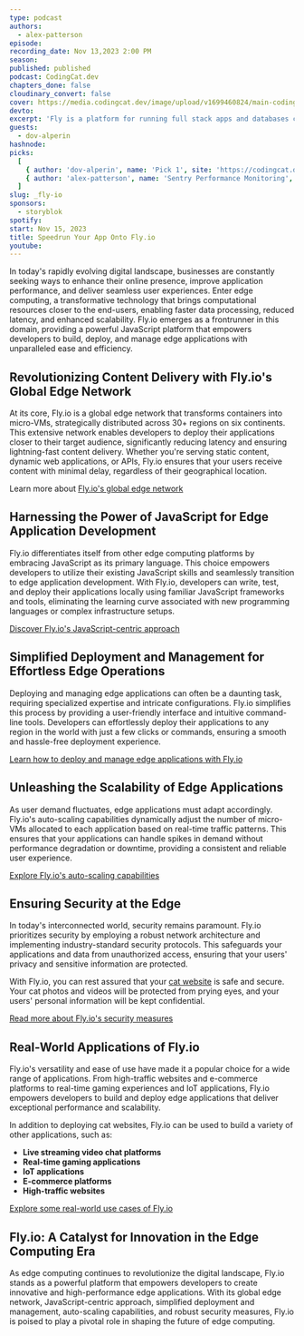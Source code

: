 ```yaml
---
type: podcast
authors:
  - alex-patterson
episode:
recording_date: Nov 13,2023 2:00 PM
season:
published: published
podcast: CodingCat.dev
chapters_done: false
cloudinary_convert: false
cover: https://media.codingcat.dev/image/upload/v1699460824/main-codingcatdev-photo/3.23-fly.io.png
devto:
excerpt: 'Fly is a platform for running full stack apps and databases close to your users'
guests:
  - dov-alperin
hashnode:
picks:
  [
    { author: 'dov-alperin', name: 'Pick 1', site: 'https://codingcat.dev' },
    { author: 'alex-patterson', name: 'Sentry Performance Monitoring', site: 'https://blog.sentry.io/performance-monitoring-for-every-developer-web-vitals-and-function/?original_referrer=https%3A%2F%2Fsentry.io%2F' }
  ]
slug: _fly-io
sponsors:
  - storyblok
spotify:
start: Nov 15, 2023
title: Speedrun Your App Onto Fly.io
youtube:
---
```


In today's rapidly evolving digital landscape, businesses are constantly seeking ways to enhance their online presence, improve application performance, and deliver seamless user experiences. Enter edge computing, a transformative technology that brings computational resources closer to the end-users, enabling faster data processing, reduced latency, and enhanced scalability. Fly.io emerges as a frontrunner in this domain, providing a powerful JavaScript platform that empowers developers to build, deploy, and manage edge applications with unparalleled ease and efficiency.

## Revolutionizing Content Delivery with Fly.io's Global Edge Network

At its core, Fly.io is a global edge network that transforms containers into micro-VMs, strategically distributed across 30+ regions on six continents. This extensive network enables developers to deploy their applications closer to their target audience, significantly reducing latency and ensuring lightning-fast content delivery. Whether you're serving static content, dynamic web applications, or APIs, Fly.io ensures that your users receive content with minimal delay, regardless of their geographical location.

Learn more about [Fly.io's global edge network](https://community.fly.io/t/what-difference-between-edge-and-instace/8797)

## Harnessing the Power of JavaScript for Edge Application Development

Fly.io differentiates itself from other edge computing platforms by embracing JavaScript as its primary language. This choice empowers developers to utilize their existing JavaScript skills and seamlessly transition to edge application development. With Fly.io, developers can write, test, and deploy their applications locally using familiar JavaScript frameworks and tools, eliminating the learning curve associated with new programming languages or complex infrastructure setups.

[Discover Fly.io's JavaScript-centric approach](https://fly.io/docs/js/)

## Simplified Deployment and Management for Effortless Edge Operations

Deploying and managing edge applications can often be a daunting task, requiring specialized expertise and intricate configurations. Fly.io simplifies this process by providing a user-friendly interface and intuitive command-line tools. Developers can effortlessly deploy their applications to any region in the world with just a few clicks or commands, ensuring a smooth and hassle-free deployment experience.

[Learn how to deploy and manage edge applications with Fly.io](https://techcrunch.com/2022/07/28/fly-io-wants-to-change-the-way-companies-deploy-apps-at-the-edge/)

## Unleashing the Scalability of Edge Applications

As user demand fluctuates, edge applications must adapt accordingly. Fly.io's auto-scaling capabilities dynamically adjust the number of micro-VMs allocated to each application based on real-time traffic patterns. This ensures that your applications can handle spikes in demand without performance degradation or downtime, providing a consistent and reliable user experience.

[Explore Fly.io's auto-scaling capabilities](https://fly.io/docs/apps/scale-count/)

## Ensuring Security at the Edge

In today's interconnected world, security remains paramount. Fly.io prioritizes security by employing a robust network architecture and implementing industry-standard security protocols. This safeguards your applications and data from unauthorized access, ensuring that your users' privacy and sensitive information are protected.

With Fly.io, you can rest assured that your [cat website](https://codingcat.dev) is safe and secure. Your cat photos and videos will be protected from prying eyes, and your users' personal information will be kept confidential.

[Read more about Fly.io's security measures](https://fly.io/docs/about/security/)

## Real-World Applications of Fly.io

Fly.io's versatility and ease of use have made it a popular choice for a wide range of applications. From high-traffic websites and e-commerce platforms to real-time gaming experiences and IoT applications, Fly.io empowers developers to build and deploy edge applications that deliver exceptional performance and scalability.

In addition to deploying cat websites, Fly.io can be used to build a variety of other applications, such as:

- **Live streaming video chat platforms**
- **Real-time gaming applications**
- **IoT applications**
- **E-commerce platforms**
- **High-traffic websites**

[Explore some real-world use cases of Fly.io](https://community.fly.io/t/use-cases-applications-for-fly/204)

## Fly.io: A Catalyst for Innovation in the Edge Computing Era

As edge computing continues to revolutionize the digital landscape, Fly.io stands as a powerful platform that empowers developers to create innovative and high-performance edge applications. With its global edge network, JavaScript-centric approach, simplified deployment and management, auto-scaling capabilities, and robust security measures, Fly.io is poised to play a pivotal role in shaping the future of edge computing.
